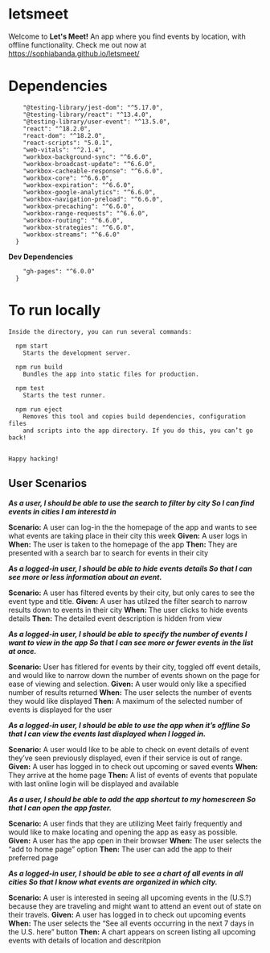 # letsmeet

Welcome to **Let's Meet!** An app where you find events by location, with offline functionality.
Check me out now at https://sophiabanda.github.io/letsmeet/

# Dependencies

```"dependencies": {
    "@testing-library/jest-dom": "^5.17.0",
    "@testing-library/react": "^13.4.0",
    "@testing-library/user-event": "^13.5.0",
    "react": "^18.2.0",
    "react-dom": "^18.2.0",
    "react-scripts": "5.0.1",
    "web-vitals": "^2.1.4",
    "workbox-background-sync": "^6.6.0",
    "workbox-broadcast-update": "^6.6.0",
    "workbox-cacheable-response": "^6.6.0",
    "workbox-core": "^6.6.0",
    "workbox-expiration": "^6.6.0",
    "workbox-google-analytics": "^6.6.0",
    "workbox-navigation-preload": "^6.6.0",
    "workbox-precaching": "^6.6.0",
    "workbox-range-requests": "^6.6.0",
    "workbox-routing": "^6.6.0",
    "workbox-strategies": "^6.6.0",
    "workbox-streams": "^6.6.0"
  }
```

**Dev Dependencies**

```"devDependencies": {
    "gh-pages": "^6.0.0"
  }
```

# To run locally

```
Inside the directory, you can run several commands:

  npm start
    Starts the development server.

  npm run build
    Bundles the app into static files for production.

  npm test
    Starts the test runner.

  npm run eject
    Removes this tool and copies build dependencies, configuration files
    and scripts into the app directory. If you do this, you can’t go back!


Happy hacking!

```

## User Scenarios

**_As a user,
I should be able to use the search to filter by city
So I can find events in cities I am interestd in_**

**Scenario:** A user can log-in the the homepage of the app and wants to see what events are taking place in their city this week
**Given:** A user logs in
**When:** The user is taken to the homepage of the app
**Then:** They are presented with a search bar to search for events in their city

**_As a logged-in user,
I should be able to hide events details
So that I can see more or less information about an event._**

**Scenario:** A user has filtered events by their city, but only cares to see the event type and title.
**Given:** A user has utilzed the filter search to narrow results down to events in their city
**When:** The user clicks to hide events details
**Then:** The detailed event description is hidden from view

**_As a logged-in user,
I should be able to specify the number of events I want to view in the app
So that I can see more or fewer events in the list at once._**

**Scenario:** User has fitlered for events by their city, toggled off event details, and would like to narrow down the number of events shown on the page for ease of viewing and selection.
**Given:** A user would only like a specified number of results returned
**When:** The user selects the number of events they would like displayed
**Then:** A maximum of the selected number of events is displayed for the user

**_As a logged-in user,
I should be able to use the app when it’s offline
So that I can view the events last displayed when I logged in._**

**Scenario:** A user would like to be able to check on event details of event they’ve seen previously displayed, even if their service is out of range.
**Given:** A user has logged in to check out upcoming or saved events
**When:** They arrive at the home page
**Then:** A list of events of events that populate with last online login will be displayed and available

**_As a user,
I should be able to add the app shortcut to my homescreen
So that I can open the app faster._**

**Scenario:** A user finds that they are utilizing Meet fairly frequently and would like to make locating and opening the app as easy as possible.
**Given:** A user has the app open in their browser
**When:** The user selects the “add to home page” option
**Then:** The user can add the app to their preferred page

**_As a logged-in user,
I should be able to see a chart of all events in all cities
So that I know what events are organized in which city._**

**Scenario:** A user is interested in seeing all upcoming events in the (U.S.?) because they are traveling and might want to attend an event out of state on their travels.
**Given:** A user has logged in to check out upcoming events
**When:** The user selects the “See all events occurring in the next 7 days in the U.S. here” button
**Then:** A chart appears on screen listing all upcoming events with details of location and descritpion
